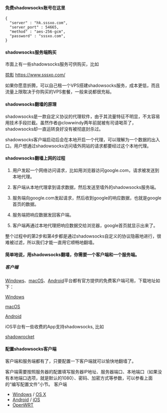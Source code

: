 
#### 免费shadowsocks账号在这里 

```
{
  "server" : "hk.sssxo.com",
  "server_port" : 54665,
  "method" : "aes-256-gcm",
  "password" : "sssxo.com",
}
```
#### shadowsocks服务端购买
市面上有一些shadowsocks服务可供购买，比如


[掠影](https://www.sssxo.com) https://www.sssxo.com/

如果你愿意折腾，可以自己租一个VPS搭建shadowsocks服务，成本更低，而且流量上限取决于你购买的VPS套餐，一般来说都很充裕。
#### shadowsocks翻墙的原理

shadowsocks是一款自定义协议的代理软件，由于其流量特征不明显，不太容易用技术手段拦截。虽然作者@clowwindy两年前就被有司请喝茶了，shadowsocks却一直运转良好没有被彻底封杀过。

shadowsocks客户端启动后会在本地开启一个代理，可以理解为一个数据的出入口。用户想通过shadowsocks访问墙外网站的请求都要经过这个本地代理。



#### shadowsocks翻墙上网的过程

1. 用户发起一个网络访问请求，比如用浏览器访问google.com，请求被发送到本地代理。

1. 客户端从本地代理拿到请求数据，然后发送至墙外的shadowsocks服务端。

1. 服务端向google.com发起请求，然后收到google的响应数据，也就是google首页的数据。

1. 服务端把响应数据发回客户端。

1. 客户端再通过本地代理把响应数据交给浏览器，google首页就显示出来了。

整个过程中的第2步和第4步都是通过shadowsocks自定义的协议隐蔽地进行，很难被过滤，所以我们才能一直用它顺畅地翻墙。

#### 简单地说，用shadowsocks翻墙，你需要一个客户端和一个服务端。

##### 客户端

[Windows](https://github.com/shadowsocks/shadowsocks-windows/releases)、[macOS](https://github.com/shadowsocks/ShadowsocksX-NG/releases)、[Android](https://github.com/shadowsocks/shadowsocks-android/releases)平台都有官方提供的免费客户端可用，下载地址如下：

[Windows](https://github.com/shadowsocks/shadowsocks-windows/releases)

[macOS](https://github.com/shadowsocks/ShadowsocksX-NG/releases)

[Android](https://github.com/shadowsocks/shadowsocks-android/releases)

iOS平台有一些收费的App支持shadowsocks, 比如

[shadowrocket](https://itunes.apple.com/us/app/shadowrocket/id932747118?mt=8&utm_source=textarea.com&utm_medium=textarea.com&utm_campaign=article)



#### 配置shadowsocks客户端
客户端和服务端都有了，只要配置一下客户端就可以愉快地翻墙了。

客户端需要按照服务器的配置填写服务器IP地址、服务器端口、本地端口（如果没有本地端口选项，就是默认的1080）、密码、加密方式等参数，可以参看上面的“编写配置文件”小节。
客户端
- [Windows](https://github.com/shadowsocks/shadowsocks-windows/wiki/Shadowsocks-Windows-%E4%BD%BF%E7%94%A8%E8%AF%B4%E6%98%8E) / [OS X](https://github.com/shadowsocks/shadowsocks-iOS/wiki/Shadowsocks-for-OSX-Help)
- [Android](https://github.com/shadowsocks/shadowsocks-android) / [iOS](https://github.com/shadowsocks/shadowsocks-iOS/wiki/Help)
- [OpenWRT](https://github.com/shadowsocks/openwrt-shadowsocks)







